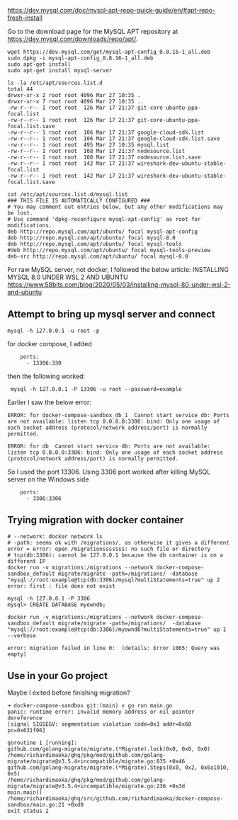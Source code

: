 https://dev.mysql.com/doc/mysql-apt-repo-quick-guide/en/#apt-repo-fresh-install

Go to the download page for the MySQL APT repository at https://dev.mysql.com/downloads/repo/apt/.

```
wget https://dev.mysql.com/get/mysql-apt-config_0.8.16-1_all.deb
sudo dpkg -i mysql-apt-config_0.8.16-1_all.deb
sudo apt-get install
sudo apt-get install mysql-server
```

```
ls -la /etc/apt/sources.list.d
total 44
drwxr-xr-x 2 root root 4096 Mar 27 10:35 .
drwxr-xr-x 7 root root 4096 Mar 27 10:35 ..
-rw-r--r-- 1 root root  126 Mar 17 21:37 git-core-ubuntu-ppa-focal.list
-rw-r--r-- 1 root root  126 Mar 17 21:37 git-core-ubuntu-ppa-focal.list.save
-rw-r--r-- 1 root root  106 Mar 17 21:37 google-cloud-sdk.list
-rw-r--r-- 1 root root  106 Mar 17 21:37 google-cloud-sdk.list.save
-rw-r--r-- 1 root root  495 Mar 27 10:35 mysql.list
-rw-r--r-- 1 root root  108 Mar 17 21:37 nodesource.list
-rw-r--r-- 1 root root  108 Mar 17 21:37 nodesource.list.save
-rw-r--r-- 1 root root  142 Mar 17 21:37 wireshark-dev-ubuntu-stable-focal.list
-rw-r--r-- 1 root root  142 Mar 17 21:37 wireshark-dev-ubuntu-stable-focal.list.save

cat /etc/apt/sources.list.d/mysql.list
### THIS FILE IS AUTOMATICALLY CONFIGURED ###
# You may comment out entries below, but any other modifications may be lost.
# Use command 'dpkg-reconfigure mysql-apt-config' as root for modifications.
deb http://repo.mysql.com/apt/ubuntu/ focal mysql-apt-config
deb http://repo.mysql.com/apt/ubuntu/ focal mysql-8.0
deb http://repo.mysql.com/apt/ubuntu/ focal mysql-tools
#deb http://repo.mysql.com/apt/ubuntu/ focal mysql-tools-preview
deb-src http://repo.mysql.com/apt/ubuntu/ focal mysql-8.0
```

For raw MySQL server, not docker, I followed the below article:
INSTALLING MYSQL 8.0 UNDER WSL 2 AND UBUNTU
https://www.58bits.com/blog/2020/05/03/installing-mysql-80-under-wsl-2-and-ubuntu

## Attempt to bring up mysql server and connect

```
mysql -h 127.0.0.1 -u root -p
```

for docker compose, I added

```
    ports:
      - 13306:330
```

then the following worked:

```
 mysql -h 127.0.0.1 -P 13306 -u root --password=example
```

Earlier I saw the below error:

```
ERROR: for docker-compose-sandbox_db_1  Cannot start service db: Ports are not available: listen tcp 0.0.0.0:3306: bind: Only one usage of each socket address (protocol/network address/port) is normally permitted.

ERROR: for db  Cannot start service db: Ports are not available: listen tcp 0.0.0.0:3306: bind: Only one usage of each socket address (protocol/network address/port) is normally permitted.
```

So I used the port 13306.
Using 3306 port worked after killing MySQL server on the Windows side

```
    ports:
      - 3306:3306
```

## Trying migration with docker container

```console
# --network: docker network ls
# -path: seems ok with /migrations/, as otherwise it gives a different error = error: open /migrationsssssss: no such file or directory
# tcp(db:3306): cannot be 127.0.0.1 because the db container is on a different IP
docker run -v migrations:/migrations --network docker-compose-sandbox_default migrate/migrate -path=/migrations/ -database "mysql://root:example@tcp(db:3306)/mysql?multiStatements=true" up 2
error: first : file does not exist
```

```console
mysql -h 127.0.0.1 -P 3306
mysql> CREATE DATABASE myowndb;
```

```console
docker run -v migrations:/migrations --network docker-compose-sandbox_default migrate/migrate -path=/migrations/  -database "mysql://root:example@tcp(db:3306)/myowndb?multiStatements=true" up 1 --verbose

error: migration failed in line 0:  (details: Error 1065: Query was empty)
```

## Use in your Go project

Maybe I exited before finishing migration?

```console
➜ docker-compose-sandbox git:(main) ✗ go run main.go
panic: runtime error: invalid memory address or nil pointer dereference
[signal SIGSEGV: segmentation violation code=0x1 addr=0x60 pc=0x631f06]

goroutine 1 [running]:
github.com/golang-migrate/migrate.(*Migrate).lock(0x0, 0x0, 0x0)
/home/richardimaoka/ghq/pkg/mod/github.com/golang-migrate/migrate@v3.5.4+incompatible/migrate.go:835 +0x46
github.com/golang-migrate/migrate.(*Migrate).Steps(0x0, 0x2, 0x6a1010, 0x5)
/home/richardimaoka/ghq/pkg/mod/github.com/golang-migrate/migrate@v3.5.4+incompatible/migrate.go:236 +0x3d
main.main()
/home/richardimaoka/ghq/src/github.com/richardimaoka/docker-compose-sandbox/main.go:21 +0xd0
exit status 2
```
